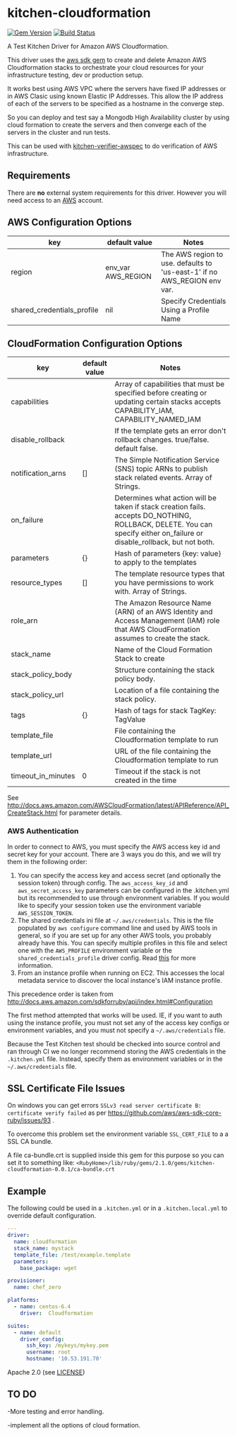 # kitchen-cloudformation

[![Gem Version](https://badge.fury.io/rb/kitchen-cloudformation.png)](http://badge.fury.io/rb/kitchen-cloudformation)
[![Build Status](https://travis-ci.org/neillturner/kitchen-cloudformation.png)](https://travis-ci.org/neillturner/kitchen-cloudformation)

A Test Kitchen Driver for Amazon AWS Cloudformation.

This driver uses the [aws sdk gem][aws_sdk_gem] to create and delete Amazon AWS Cloudformation stacks to orchestrate your cloud resources for your infrastructure testing, dev or production setup.

It works best using AWS VPC where the servers have fixed IP addresses or in AWS Clasic using known Elastic IP Addresses.
This allow the IP address of each of the servers to be specified as a hostname in the converge step.

So you can deploy and test say a Mongodb High Availability cluster by using cloud formation to create the servers
and then converge each of the servers in the cluster and run tests.

This can be used with [kitchen-verifier-awspec](https://github.com/neillturner/kitchen-verifier-awspec) to do verification of AWS infrastructure.

## Requirements

There are **no** external system requirements for this driver. However you
will need access to an [AWS][aws_site] account.

## AWS Configuration Options

key | default value | Notes
----|---------------|--------
region|env_var AWS_REGION|The AWS region to use. defaults to 'us-east-1' if no AWS_REGION env var.
shared_credentials_profile| nil|Specify Credentials Using a Profile Name


## CloudFormation Configuration Options

key | default value | Notes
----|---------------|--------
capabilities||Array of capabilities that must be specified before creating or updating certain stacks accepts CAPABILITY_IAM, CAPABILITY_NAMED_IAM
disable_rollback||If the template gets an error don't rollback changes. true/false. default false.
notification_arns| [] |The Simple Notification Service (SNS) topic ARNs to publish stack related events. Array of Strings.
on_failure||Determines what action will be taken if stack creation fails. accepts DO_NOTHING, ROLLBACK, DELETE. You can specify either on_failure or disable_rollback, but not both.
parameters|{}|Hash of parameters {key: value} to apply to the templates
resource_types| [] |The template resource types that you have permissions to work with. Array of Strings.
role_arn||The Amazon Resource Name (ARN) of an AWS Identity and Access Management (IAM) role that AWS CloudFormation assumes to create the stack.
stack_name ||Name of the Cloud Formation Stack to create
stack_policy_body||Structure containing the stack policy body.
stack_policy_url||Location of a file containing the stack policy.
tags|{}|Hash of tags for stack TagKey: TagValue
template_file||File containing the Cloudformation template to run
template_url||URL of the file containing the Cloudformation template to run
timeout_in_minutes|0|Timeout if the stack is not created in the time

See http://docs.aws.amazon.com/AWSCloudFormation/latest/APIReference/API_CreateStack.html for parameter details.

### AWS Authentication

In order to connect to AWS, you must specify the AWS access key id and secret key
for your account. There are 3 ways you do this, and we will try them in the
following order:

1. You can specify the access key and access secret (and optionally the session
   token) through config.  The `aws_access_key_id` and `aws_secret_access_key`
   parameters can be configured in the .kitchen.yml but its recommended to use
   through environment variables.  If you would like to specify your session token
   use the environment variable `AWS_SESSION_TOKEN`.
2. The shared credentials ini file at `~/.aws/credentials`. This is the file
   populated by `aws configure` command line and used by AWS tools in general, so if
   you are set up for any other AWS tools, you probably already have this. You can
   specify multiple profiles in this file and select one with the `AWS_PROFILE`
   environment variable or the `shared_credentials_profile` driver config.  Read
   [this][credentials_docs] for more information.
3. From an instance profile when running on EC2.  This accesses the local
   metadata service to discover the local instance's IAM instance profile.

This precedence order is taken from http://docs.aws.amazon.com/sdkforruby/api/index.html#Configuration

The first method attempted that works will be used.  IE, if you want to auth
using the instance profile, you must not set any of the access key configs
or environment variables, and you must not specify a `~/.aws/credentials`
file.

Because the Test Kitchen test should be checked into source control and ran
through CI we no longer recommend storing the AWS credentials in the
`.kitchen.yml` file.  Instead, specify them as environment variables or in the
`~/.aws/credentials` file.


## SSL Certificate File Issues

On windows you can get errors `SSLv3 read server certificate B: certificate verify failed`
as per https://github.com/aws/aws-sdk-core-ruby/issues/93 .

To overcome this problem set the environment variable `SSL_CERT_FILE` to a a SSL CA bundle.

A file ca-bundle.crt is supplied inside this gem for this purpose so you can set it to something like:
`<RubyHome>/lib/ruby/gems/2.1.0/gems/kitchen-cloudformation-0.0.1/ca-bundle.crt`


## Example

The following could be used in a `.kitchen.yml` or in a `.kitchen.local.yml`
to override default configuration.

```yaml
---
driver:
  name: cloudformation
  stack_name: mystack
  template_file: /test/example.template
  parameters:
    base_package: wget

provisioner:
  name: chef_zero

platforms:
  - name: centos-6.4
    driver:  Cloudformation

suites:
  - name: default
    driver_config:
      ssh_key: /mykeys/mykey.pem
      username: root
      hostname: '10.53.191.70'
```

Apache 2.0 (see [LICENSE][license])


[author]:                https://github.com/neillturner
[issues]:                https://github.com/neillturner/kitchen-cloudformation/issues
[license]:               https://github.com/neillturner/kitchen-cloudformation/blob/master/LICENSE
[repo]:                  https://github.com/neillturner/kitchen-cloudformation
[driver_usage]:          http://docs.kitchen-ci.org/drivers/usage
[chef_omnibus_dl]:       http://www.getchef.com/chef/install/

[aws_site]:              http://aws.amazon.com/
[credentials_docs]:      http://blogs.aws.amazon.com/security/post/Tx3D6U6WSFGOK2H/A-New-and-Standardized-Way-to-Manage-Credentials-in-the-AWS-SDKs
[aws_sdk_gem]:           http://docs.aws.amazon.com/sdkforruby/api/index.html
[cloud_formation_docs]:  http://docs.aws.amazon.com/AWSCloudFormation/latest/APIReference/Welcome.html

## TO DO

-More testing and error handling.

-implement all the options of cloud formation.


